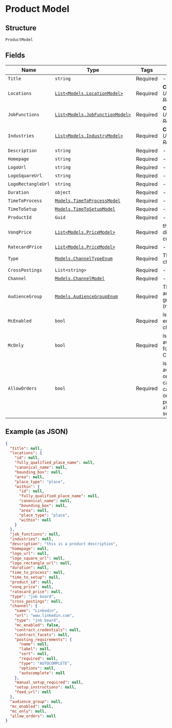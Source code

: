 
# Product Model

## Structure

`ProductModel`

## Fields

| Name | Type | Tags | Description |
|  --- | --- | --- | --- |
| `Title` | `string` | Required | - |
| `Locations` | [`List<Models.LocationModel>`](../../doc/models/location-model.md) | Required | **Constraints**: *Unique Items Required* |
| `JobFunctions` | [`List<Models.JobFunctionModel>`](../../doc/models/job-function-model.md) | Required | **Constraints**: *Unique Items Required* |
| `Industries` | [`List<Models.IndustryModel>`](../../doc/models/industry-model.md) | Required | **Constraints**: *Unique Items Required* |
| `Description` | `string` | Required | - |
| `Homepage` | `string` | Required | - |
| `LogoUrl` | `string` | Required | - |
| `LogoSquareUrl` | `string` | Required | - |
| `LogoRectangleUrl` | `string` | Required | - |
| `Duration` | `object` | Required | - |
| `TimeToProcess` | [`Models.TimeToProcessModel`](../../doc/models/time-to-process-model.md) | Required | - |
| `TimeToSetup` | [`Models.TimeToSetupModel`](../../doc/models/time-to-setup-model.md) | Required | - |
| `ProductId` | `Guid` | Required | - |
| `VonqPrice` | [`List<Models.PriceModel>`](../../doc/models/price-model.md) | Required | the price to be displayed to customers |
| `RatecardPrice` | [`List<Models.PriceModel>`](../../doc/models/price-model.md) | Required | - |
| `Type` | [`Models.ChannelTypeEnum`](../../doc/models/channel-type-enum.md) | Required | The type of a channel |
| `CrossPostings` | `List<string>` | Required | - |
| `Channel` | [`Models.ChannelModel`](../../doc/models/channel-model.md) | Required | - |
| `AudienceGroup` | [`Models.AudienceGroupEnum`](../../doc/models/audience-group-enum.md) | Required | The product's audience group (niche/generic) |
| `McEnabled` | `bool` | Required | is My Contract enabled for the channel |
| `McOnly` | `bool` | Required | is the product available only for My Contract order |
| `AllowOrders` | `bool` | Required | is the product available for order. a campaign cannot be ordered with a product having `allow_orders` set to `false`. |

## Example (as JSON)

```json
{
  "title": null,
  "locations": {
    "id": null,
    "fully_qualified_place_name": null,
    "canonical_name": null,
    "bounding_box": null,
    "area": null,
    "place_type": "place",
    "within": {
      "id": null,
      "fully_qualified_place_name": null,
      "canonical_name": null,
      "bounding_box": null,
      "area": null,
      "place_type": "place",
      "within": null
    }
  },
  "job_functions": null,
  "industries": null,
  "description": "this is a product description",
  "homepage": null,
  "logo_url": null,
  "logo_square_url": null,
  "logo_rectangle_url": null,
  "duration": null,
  "time_to_process": null,
  "time_to_setup": null,
  "product_id": null,
  "vonq_price": null,
  "ratecard_price": null,
  "type": "job board",
  "cross_postings": null,
  "channel": {
    "name": "Linkedin",
    "url": "www.linkedin.com",
    "type": "job board",
    "mc_enabled": false,
    "contract_credentials": null,
    "contract_facets": null,
    "posting_requirements": {
      "name": null,
      "label": null,
      "sort": null,
      "required": null,
      "type": "AUTOCOMPLETE",
      "options": null,
      "autocomplete": null
    },
    "manual_setup_required": null,
    "setup_instructions": null,
    "feed_url": null
  },
  "audience_group": null,
  "mc_enabled": null,
  "mc_only": null,
  "allow_orders": null
}
```

